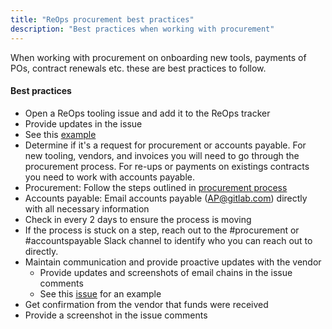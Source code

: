 ```yaml
---
title: "ReOps procurement best practices"
description: "Best practices when working with procurement"
---
```


When working with procurement on onboarding new tools, payments of POs, contract renewals etc. these are best practices to follow.

#### Best practices

- Open a ReOps tooling issue and add it to the ReOps tracker
 - Provide updates in the issue
 - See this [example](https://gitlab.com/gitlab-org/ux-research/-/issues/2243)
- Determine if it's a request for procurement or accounts payable. For new tooling, vendors, and invoices you will need to go through the procurement process. For re-ups or payments on existings contracts you need to work with accounts payable.
 - Procurement: Follow the steps outlined in [procurement process](/handbook/finance/procurement/#--what-is-the-procurement-process-at-gitlab)
 - Accounts payable: Email accounts payable (AP@gitlab.com) directly with all necessary information
 - Check in every 2 days to ensure the process is moving
 - If the process is stuck on a step, reach out to the #procurement or #accountspayable Slack channel to identify who you can reach out to directly.
- Maintain communication and provide proactive updates with the vendor
  - Provide updates and screenshots of email chains in the issue comments
  - See this [issue](https://gitlab.com/gitlab-org/ux-research/-/issues/2242) for an example
- Get confirmation from the vendor that funds were received
 - Provide a screenshot in the issue comments
